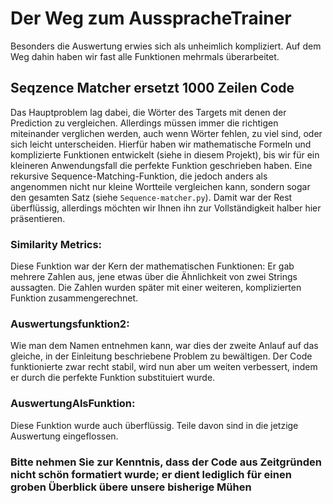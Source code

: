 # Der Weg zum AusspracheTrainer
Besonders die Auswertung erwies sich als unheimlich kompliziert. Auf dem Weg dahin haben wir fast alle Funktionen mehrmals überarbeitet.

## Seqzence Matcher ersetzt 1000 Zeilen Code
Das Hauptproblem lag dabei, die Wörter des Targets mit denen der Prediction zu vergleichen. Allerdings müssen immer die richtigen miteinander verglichen werden, auch wenn Wörter fehlen, zu viel sind, oder sich leicht unterscheiden. Hierfür haben wir mathematische Formeln und komplizierte Funktionen entwickelt (siehe in diesem Projekt), bis wir für ein kleineren Anwendungsfall die perfekte Funktion geschrieben haben. Eine rekursive Sequence-Matching-Funktion, die jedoch anders als angenommen nicht nur kleine Wortteile vergleichen kann, sondern sogar den gesamten Satz (siehe `Sequence-matcher.py`). Damit war der Rest überflüssig, allerdings möchten wir Ihnen ihn zur Vollständigkeit halber hier präsentieren.


### Similarity Metrics:
Diese Funktion war der Kern der mathematischen Funktionen: Er gab mehrere Zahlen aus, jene etwas über die Ähnlichkeit von zwei Strings aussagten. Die Zahlen wurden später mit einer weiteren, komplizierten Funktion zusammengerechnet.

### Auswertungsfunktion2:
Wie man dem Namen entnehmen kann, war dies der zweite Anlauf auf das gleiche, in der Einleitung beschriebene Problem zu bewältigen. Der Code funktionierte zwar recht stabil, wird nun aber um weiten verbessert, indem er durch die perfekte Funktion substituiert wurde. 

### AuswertungAlsFunktion:
Diese Funktion wurde auch überflüssig. Teile davon sind in die jetzige Auswertung eingeflossen.


### Bitte nehmen Sie zur Kenntnis, dass der Code aus Zeitgründen nicht schön formatiert wurde; er dient lediglich für einen groben Überblick übere unsere bisherige Mühen

